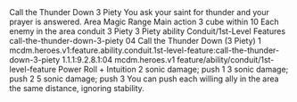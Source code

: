 <ability>
  <name>Call the Thunder Down</name>
  <cost>3 Piety</cost>
  <flavor>You ask your saint for thunder and your prayer is answered.</flavor>
  <keywords>
    <keyword>Area</keyword>
    <keyword>Magic</keyword>
    <keyword>Range</keyword>
  </keywords>
  <type>Main action</type>
  <distance>3 cube within 10</distance>
  <target>Each enemy in the area</target>
  <metadata>
    <class>conduit</class>
    <cost>3 Piety</cost>
    <cost_amount>3</cost_amount>
    <cost_resource>Piety</cost_resource>
    <feature_type>ability</feature_type>
    <file_dpath>Conduit/1st-Level Features</file_dpath>
    <item_id>call-the-thunder-down-3-piety</item_id>
    <item_index>04</item_index>
    <item_name>Call the Thunder Down (3 Piety)</item_name>
    <level>1</level>
    <scc>mcdm.heroes.v1:feature.ability.conduit.1st-level-feature:call-the-thunder-down-3-piety</scc>
    <scdc>1.1.1:9.2.8.1:04</scdc>
    <source>mcdm.heroes.v1</source>
    <type>feature/ability/conduit/1st-level-feature</type>
  </metadata>
  <effects>
    <effect type="roll">
      <roll>Power Roll + Intuition</roll>
      <t1>2 sonic damage; push 1</t1>
      <t2>3 sonic damage; push 2</t2>
      <t3>5 sonic damage; push 3</t3>
    </effect>
    <effect type="mundane">You can push each willing ally in the area the same distance, ignoring stability.</effect>
  </effects>
</ability>

